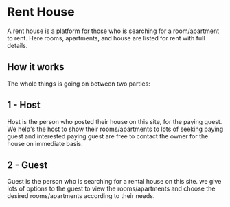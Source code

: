 
# Rent House

A rent house is a platform for those who is searching for a room/apartment to rent. Here rooms, apartments, and house are listed for rent with full details.



## How it works
The whole things is going on between two parties:


## 1 - Host
Host is the person who posted their house on this site, for the paying guest. We help's the host to show their rooms/apartments to lots of seeking paying guest and interested paying guest are free to contact the owner for the house on immediate basis.

## 2 - Guest 
Guest is the person who is searching for a rental house on this site. we give lots of options to the guest to view the rooms/apartments and choose the desired rooms/apartments according to their needs.

